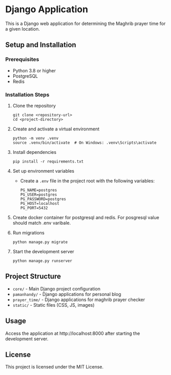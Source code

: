 # Django Application

This is a Django web application for determining the Maghrib prayer time for a given location.

## Setup and Installation

### Prerequisites
- Python 3.8 or higher
- PostgreSQL
- Redis

### Installation Steps

1. Clone the repository
   ```
   git clone <repository-url>
   cd <project-directory>
   ```

2. Create and activate a virtual environment
   ```
   python -m venv .venv
   source .venv/bin/activate  # On Windows: .venv\Scripts\activate
   ```

3. Install dependencies
   ```
   pip install -r requirements.txt
   ```

4. Set up environment variables
   - Create a `.env` file in the project root with the following variables:
     ```
     PG_NAME=postgres
     PG_USER=postgres
     PG_PASSWORD=postgres
     PG_HOST=localhost
     PG_PORT=5432
     ```

5. Create docker container for postgresql and redis. For posgresql value should match .env varibale.

6. Run migrations
   ```
   python manage.py migrate
   ```

7. Start the development server
   ```
   python manage.py runserver
   ```

## Project Structure

- `core/` - Main Django project configuration
- `pamanhandy/` - Django applications for personal blog
- `prayer_time/` - Django applications for maghrib prayer checker
- `static/` - Static files (CSS, JS, images)

## Usage

Access the application at http://localhost:8000 after starting the development server.

## License

This project is licensed under the MIT License. 